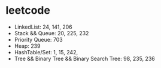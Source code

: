 # leetcode
* LinkedList: 24, 141, 206
* Stack && Queue:  20, 225, 232
* Priority Queue: 703
* Heap: 239
* HashTable/Set: 1, 15, 242, 
* Tree && Binary Tree && Binary Search Tree: 98, 235, 236